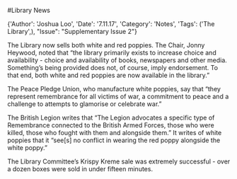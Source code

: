 #Library News

{'Author': 'Joshua Loo', 'Date': '7.11.17', 'Category': 'Notes', 'Tags': ('The Library',), "Issue": "Supplementary Issue 2"}

The Library now sells both white and red poppies. The Chair, Jonny
Heywood, noted that “the library primarily exists to increase choice and
availability - choice and availability of books, newspapers and other
media. Something’s being provided does not, of course, imply
endorsement. To that end, both white and red poppies are now available
in the library.”

The Peace Pledge Union, who manufacture white poppies, say that “they
represent remembrance for all victims of war, a commitment to peace and
a challenge to attempts to glamorise or celebrate war.”

The British Legion writes that “The Legion advocates a specific type of
Remembrance connected to the British Armed Forces, those who were
killed, those who fought with them and alongside them.” It writes of
white poppies that it “see[s]</span> no conflict in
wearing the red poppy alongside the white poppy.”

The Library Committee’s Krispy Kreme sale was extremely successful -
over a dozen boxes were sold in under fifteen minutes.
